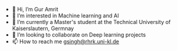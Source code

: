 - 👋 Hi, I’m Gur Amrit
- 👀 I’m interested in Machine learning and AI
- 🌱 I’m currently a Master's student at the Technical University of Kaiserslautern, Germnay
- 💞️ I’m looking to collaborate on Deep learning projects
- 📫 How to reach me gsingh@rhrk.uni-kl.de

<!---
gaps013/gaps013 is a ✨ special ✨ repository because its `README.md` (this file) appears on your GitHub profile.
You can click the Preview link to take a look at your changes.
--->
